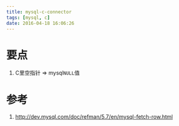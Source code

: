 ```yaml
---
title: mysql-c-connector
tags: [mysql, c]
date: 2016-04-18 16:06:26
---
```


# 要点

1.  C里空指针 => mysql`NULL`值

# 参考

1.  <http://dev.mysql.com/doc/refman/5.7/en/mysql-fetch-row.html>
